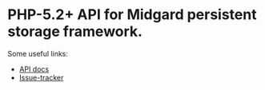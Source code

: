 PHP-5.2+ API for Midgard persistent storage framework.
======================================================

Some useful links:

 * [API docs](http://www.midgard-project.org/api-docs/midgard/php/ratatoskr/)
 * [Issue-tracker](http://trac.midgard-project.org/query?status=new&status=assigned&status=reopened&component=Midgard+PHP&order=priority)

